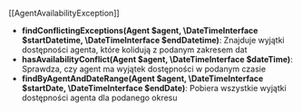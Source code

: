 [[AgentAvailabilityException]]

- **findConflictingExceptions(Agent $agent, \DateTimeInterface $startDatetime, \DateTimeInterface $endDatetime)**: Znajduje wyjątki dostępności agenta, które kolidują z podanym zakresem dat
- **hasAvailabilityConflict(Agent $agent, \DateTimeInterface $dateTime)**: Sprawdza, czy agent ma wyjątek dostępności w podanym czasie
- **findByAgentAndDateRange(Agent $agent, \DateTimeInterface $startDate, \DateTimeInterface $endDate)**: Pobiera wszystkie wyjątki dostępności agenta dla podanego okresu 
 